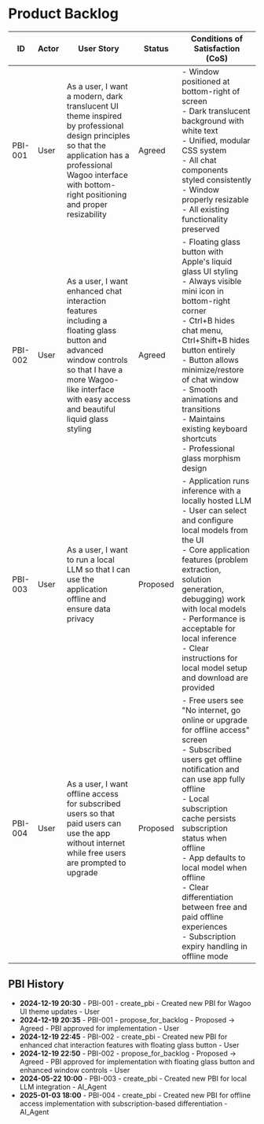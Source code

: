 # Product Backlog

| ID | Actor | User Story | Status | Conditions of Satisfaction (CoS) |
|----|-------|------------|--------|-----------------------------------|
| PBI-001 | User | As a user, I want a modern, dark translucent UI theme inspired by professional design principles so that the application has a professional Wagoo interface with bottom-right positioning and proper resizability | Agreed | - Window positioned at bottom-right of screen<br>- Dark translucent background with white text<br>- Unified, modular CSS system<br>- All chat components styled consistently<br>- Window properly resizable<br>- All existing functionality preserved |
| PBI-002 | User | As a user, I want enhanced chat interaction features including a floating glass button and advanced window controls so that I have a more Wagoo-like interface with easy access and beautiful liquid glass styling | Agreed | - Floating glass button with Apple's liquid glass UI styling<br>- Always visible mini icon in bottom-right corner<br>- Ctrl+B hides chat menu, Ctrl+Shift+B hides button entirely<br>- Button allows minimize/restore of chat window<br>- Smooth animations and transitions<br>- Maintains existing keyboard shortcuts<br>- Professional glass morphism design |
| PBI-003 | User | As a user, I want to run a local LLM so that I can use the application offline and ensure data privacy | Proposed | - Application runs inference with a locally hosted LLM<br>- User can select and configure local models from the UI<br>- Core application features (problem extraction, solution generation, debugging) work with local models<br>- Performance is acceptable for local inference<br>- Clear instructions for local model setup and download are provided |
| PBI-004 | User | As a user, I want offline access for subscribed users so that paid users can use the app without internet while free users are prompted to upgrade | Proposed | - Free users see "No internet, go online or upgrade for offline access" screen<br>- Subscribed users get offline notification and can use app fully offline<br>- Local subscription cache persists subscription status when offline<br>- App defaults to local model when offline<br>- Clear differentiation between free and paid offline experiences<br>- Subscription expiry handling in offline mode |

## PBI History

- **2024-12-19 20:30** - PBI-001 - create_pbi - Created new PBI for Wagoo UI theme updates - User
- **2024-12-19 20:35** - PBI-001 - propose_for_backlog - Proposed -> Agreed - PBI approved for implementation - User 
- **2024-12-19 22:45** - PBI-002 - create_pbi - Created new PBI for enhanced chat interaction features with floating glass button - User
- **2024-12-19 22:50** - PBI-002 - propose_for_backlog - Proposed -> Agreed - PBI approved for implementation with floating glass button and enhanced window controls - User
- **2024-05-22 10:00** - PBI-003 - create_pbi - Created new PBI for local LLM integration - AI_Agent
- **2025-01-03 18:00** - PBI-004 - create_pbi - Created new PBI for offline access implementation with subscription-based differentiation - AI_Agent